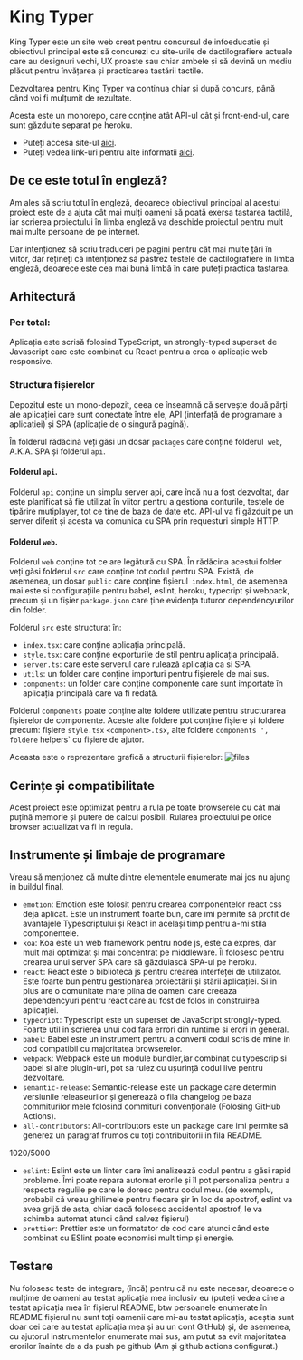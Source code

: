 # King Typer

King Typer este un site web creat pentru concursul de infoeducatie și obiectivul principal este să concurezi cu site-urile de dactilografiere actuale care au designuri vechi, UX proaste sau chiar ambele și să devină un mediu plăcut pentru învățarea și practicarea tastării tactile.

Dezvoltarea pentru King Typer va continua chiar și după concurs, până când voi fi mulțumit de rezultate.

Acesta este un monorepo, care conține atât API-ul cât și front-end-ul, care sunt găzduite separat pe heroku.

- Puteți accesa site-ul [aici](https://king-typer.herokuapp.com/).
- Puteți vedea link-uri pentru alte informatii [aici](main.md).

## De ce este totul în engleză?

Am ales să scriu totul în engleză, deoarece obiectivul principal al acestui proiect este de a ajuta cât mai mulți oameni să poată exersa tastarea tactilă, iar scrierea proiectului în limba engleză va deschide proiectul pentru mult mai multe persoane de pe internet.

Dar intenționez să scriu traduceri pe pagini pentru cât mai multe țări în viitor, dar rețineți că intenționez să păstrez testele de dactilografiere în limba engleză, deoarece este cea mai bună limbă în care puteți practica tastarea.

## Arhitectură

### Per total:
Aplicația este scrisă folosind TypeScript, un strongly-typed superset de Javascript care este combinat cu React pentru a crea o aplicație web responsive.

### Structura fișierelor
Depozitul este un mono-depozit, ceea ce înseamnă că servește două părți ale aplicației care sunt conectate între ele, API (interfață de programare a aplicației) și SPA (aplicație de o singură pagină).

În folderul rădăcină veți găsi un dosar `packages` care conține folderul` web`, A.K.A. SPA și folderul `api`.

#### Folderul `api`.

Folderul `api` conține un simplu server api, care încă nu a fost dezvoltat, dar este planificat să fie utilizat în viitor pentru a gestiona conturile, testele de tipărire mutiplayer, tot ce tine de baza de date etc. API-ul va fi găzduit pe un server diferit și acesta va comunica cu SPA prin requesturi simple HTTP.

#### Folderul `web`.

Folderul `web` conține tot ce are legătură cu SPA. În rădăcina acestui folder veți găsi folderul `src` care conține tot codul pentru SPA. Există, de asemenea, un dosar `public` care conține fișierul` index.html`, de asemenea mai este si configurațiile pentru babel, eslint, heroku, typecript și webpack, precum și un fișier `package.json` care ține evidența tuturor dependencyurilor din folder.

Folderul `src` este structurat în:
- `index.tsx`: care conține aplicația principală.
- `style.tsx`: care conține exporturile de stil pentru aplicația principală.
- `server.ts`: care este serverul care rulează aplicația ca si SPA.
- `utils`: un folder care conține importuri pentru fișierele de mai sus.
- `components`: ​​un folder care conține componente care sunt importate în aplicația principală care va fi redată.

Folderul `components` poate conține alte foldere utilizate pentru structurarea fișierelor de componente. Aceste alte foldere pot conține fișiere și foldere precum: fișiere `style.tsx` `<component>.tsx`, alte foldere `components ', foldere` helpers` cu fișiere de ajutor.

Aceasta este o reprezentare grafică a structurii fișierelor:
![files](https://cdn.discordapp.com/attachments/485859146558865408/736890481753063474/unknown.png)


## Cerințe și compatibilitate

Acest proiect este optimizat pentru a rula pe toate browserele cu cât mai puțină memorie și putere de calcul posibil. Rularea proiectului pe orice browser actualizat va fi in regula.

## Instrumente și limbaje de programare

Vreau să menționez că multe dintre elementele enumerate mai jos nu ajung in buildul final.

- `emotion`: Emotion este folosit pentru crearea componentelor react css deja aplicat. Este un instrument foarte bun, care imi permite să profit de avantajele Typescriptului și React în același timp pentru a-mi stila componentele.
- `koa`: Koa este un web framework pentru node js, este ca expres, dar mult mai optimizat și mai concentrat pe middleware. Îl folosesc pentru crearea unui server SPA care să găzduiască SPA-ul pe heroku.
- `react`: React este o bibliotecă js pentru crearea interfeței de utilizator. Este foarte bun pentru gestionarea proiectării și stării aplicației. Si in plus are o comunitate mare plina de oameni care creeaza dependencyuri pentru react care au fost de folos in construirea aplicației.
- `typecript`: Typescript este un superset de JavaScript strongly-typed. Foarte util în scrierea unui cod fara errori din runtime si erori in general.
- `babel`: Babel este un instrument pentru a converti codul scris de mine in cod compatibil cu majoritatea browserelor.
- `webpack`: Webpack este un module bundler,iar combinat cu typescrip si babel si alte plugin-uri, pot sa rulez cu ușurință codul live pentru dezvoltare.
- `semantic-release`: Semantic-release este un package care determin versiunile releaseurilor și generează o fila changelog pe baza commiturilor mele folosind commituri convenționale (Folosing GitHub Actions).
- `all-contributors`: All-contributors este un package care imi permite să generez un paragraf frumos cu toți contribuitorii in fila README.

1020/5000
- `eslint`: Eslint este un linter care îmi analizează codul pentru a găsi rapid probleme. Îmi poate repara automat erorile și îl pot personaliza pentru a respecta regulile pe care le doresc pentru codul meu. (de exemplu, probabil că vreau ghilimele pentru fiecare șir în loc de apostrof, eslint va avea grijă de asta, chiar dacă folosesc accidental apostrof, le va schimba automat atunci când salvez fișierul)
- `prettier`: Prettier este un formatator de cod care atunci când este combinat cu ESlint poate economisi mult timp și energie.

## Testare

Nu folosesc teste de integrare, (încă) pentru că nu este necesar, deoarece o mulțime de oameni au testat aplicația mea inclusiv eu (puteți vedea cine a testat aplicația mea în fișierul README, btw persoanele enumerate în README fișierul nu sunt toți oamenii care mi-au testat aplicația, aceștia sunt doar cei care au testat aplicația mea și au un cont GitHub) și, de asemenea, cu ajutorul instrumentelor enumerate mai sus, am putut sa evit majoritatea erorilor înainte de a da push pe github (Am și github actions configurat.)